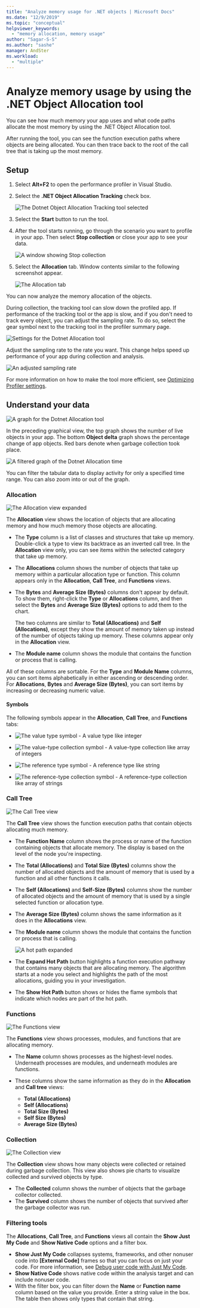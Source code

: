 ```yaml
---
title: "Analyze memory usage for .NET objects | Microsoft Docs"
ms.date: "12/9/2019"
ms.topic: "conceptual"
helpviewer_keywords:
  - "memory allocation, memory usage"
author: "Sagar-S-S"
ms.author: "sashe"
manager: AndSter
ms.workload:
  - "multiple"
---
```



# Analyze memory usage by using the .NET Object Allocation tool

You can see how much memory your app uses and what code paths allocate the most memory by using the .NET Object Allocation tool.

After running the tool, you can see the function execution paths where objects are being allocated. You can then trace back to the root of the call tree that is taking up the most memory.

## Setup

1. Select **Alt+F2** to open the performance profiler in Visual Studio.

1. Select the **.NET Object Allocation Tracking** check box.

   ![The Dotnet Object Allocation Tracking tool selected](../profiling/media/dotnetalloctoolselected.png "The Dotnet Object Allocation Tracking tool selected")

1. Select the **Start** button to run the tool.

1. After the tool starts running, go through the scenario you want to profile in your app. Then select **Stop collection** or close your app to see your data.

   ![A window showing Stop collection](../profiling/media/stopcollectionlighttheme.png "A window showing Stop collection")

1. Select the **Allocation** tab. Window contents similar to the following screenshot appear.

   ![The Allocation tab](../profiling/media/allocationview.png "The Allocation tab")

You can now analyze the memory allocation of the objects.

During collection, the tracking tool can slow down the profiled app. If performance of the tracking tool or the app is slow, and if you don't need to track every object, you can adjust the sampling rate. To do so, select the gear symbol next to the tracking tool in the profiler summary page.

![Settings for the Dotnet Allocation tool](../profiling/media/dotnetallocsettings.png "Settings for the Dotnet Allocation tool")

Adjust the sampling rate to the rate you want. This change helps speed up performance of your app during collection and analysis.

![An adjusted sampling rate](../profiling/media/adjustedsamplingratedotnetalloctool.png "An adjusted sampling rate")

For more information on how to make the tool more efficient, see [Optimizing Profiler settings](../profiling/optimize-profiler-settings.md).

## Understand your data

![A graph for the Dotnet Allocation tool](../profiling/media/graphdotnetalloc.png "A graph for the Dotnet Allocation tool")

In the preceding graphical view, the top graph shows the number of live objects in your app. The bottom **Object delta** graph shows the percentage change of app objects. Red bars denote when garbage collection took place.

![A filtered graph of the Dotnet Allocation time](../profiling/media/graphdotnetalloctimefiltered.png "A filtered graph of the Dotnet Allocation time")

You can filter the tabular data to display activity for only a specified time range. You can also zoom into or out of the graph.

### Allocation

![The Allocation view expanded](../profiling/media/allocationexpandedlight.png "The Allocation view expanded")

The **Allocation** view shows the location of objects that are allocating memory and how much memory those objects are allocating.

- The **Type** column is a list of classes and structures that take up memory. Double-click a type to view its backtrace as an inverted call tree. In the **Allocation** view only, you can see items within the selected category that take up memory.

- The **Allocations** column shows the number of objects that take up memory within a particular allocation type or function. This column appears only in the **Allocation**, **Call Tree**, and **Functions** views.

- The **Bytes** and **Average Size (Bytes)** columns don't appear by default. To show them, right-click the **Type** or **Allocations** column, and then select the **Bytes** and **Average Size (Bytes)** options to add them to the chart. 

   The two columns are similar to **Total (Allocations)** and **Self (Allocations)**, except they show the amount of memory taken up instead of the number of objects taking up memory. These columns appear only in the **Allocation** view.

- The **Module name** column shows the module that contains the function or process that is calling.

All of these columns are sortable. For the **Type** and **Module Name** columns, you can sort items alphabetically in either ascending or descending order. For **Allocations**, **Bytes** and **Average Size (Bytes)**, you can sort items by increasing or decreasing numeric value.

#### Symbols

The following symbols appear in the **Allocation**, **Call Tree**, and **Functions** tabs:

- ![The value type symbol](../profiling/media/valuetypeicon.png "The value type symbol") - A value type like integer

- ![The value-type collection symbol](../profiling/media/valuetypecollectionicon.png "The value-type collection symbol") - A value-type collection like array of integers

- ![The reference type symbol](../profiling/media/referencetypeicon.png "The reference type symbol") - A reference type like string

- ![The reference-type collection symbol](../profiling/media/referencetypecollectionicon.png "The reference-type collection symbol") - A reference-type collection like array of strings

### Call Tree

![The Call Tree view](../profiling/media/calltreelight.png "The Call Tree view")

The **Call Tree** view shows the function execution paths that contain objects allocating much memory.

- The **Function Name** column shows the process or name of the function containing objects that allocate memory. The display is based on the level of the node you're inspecting.
- The **Total (Allocations)** and **Total Size (Bytes)** columns show the number of allocated objects and the amount of memory that is used by a function and all other functions it calls.
- The **Self (Allocations)** and **Self-Size (Bytes)** columns show the number of allocated objects and the amount of memory that is used by a single selected function or allocation type.
- The **Average Size (Bytes)** column shows the same information as it does in the **Allocations** view.
- The **Module name** column shows the module that contains the function or process that is calling.

   ![A hot path expanded](../profiling/media/hotpathlight.png "A hot path expanded")

- The **Expand Hot Path** button highlights a function execution pathway that contains many objects that are allocating memory. The algorithm starts at a node you select and highlights the path of the most allocations, guiding you in your investigation.
- The **Show Hot Path** button shows or hides the flame symbols that indicate which nodes are part of the hot path.

### Functions

![The Functions view](../profiling/media/functionslight.png "The Functions view")

The **Functions** view shows processes, modules, and functions that are allocating memory.

- The **Name** column shows processes as the highest-level nodes. Underneath processes are modules, and underneath modules are functions.
- These columns show the same information as they do in the **Allocation** and **Call tree** views:

   - **Total (Allocations)**
   - **Self (Allocations)**
   - **Total Size (Bytes)**
   - **Self Size (Bytes)**
   - **Average Size (Bytes)**

### Collection

![The Collection view](../profiling/media/collectionlight.png "The Collection view")

The **Collection** view shows how many objects were collected or retained during garbage collection. This view also shows pie charts to visualize collected and survived objects by type.

- The **Collected** column shows the number of objects that the garbage collector collected.
- The **Survived** column shows the number of objects that survived after the garbage collector was run.

### Filtering tools

The **Allocations**, **Call Tree**, and **Functions** views all contain the **Show Just My Code** and **Show Native Code** options and a filter box.

- **Show Just My Code** collapses systems, frameworks, and other nonuser code into **[External Code]** frames so that you can focus on just your code. For more information, see [Debug user code with Just My Code](../debugger/just-my-code.md).
- **Show Native Code** shows native code within the analysis target and can include nonuser code.
- With the filter box, you can filter down the **Name** or **Function name** column based on the value you provide. Enter a string value in the box. The table then shows only types that contain that string.
